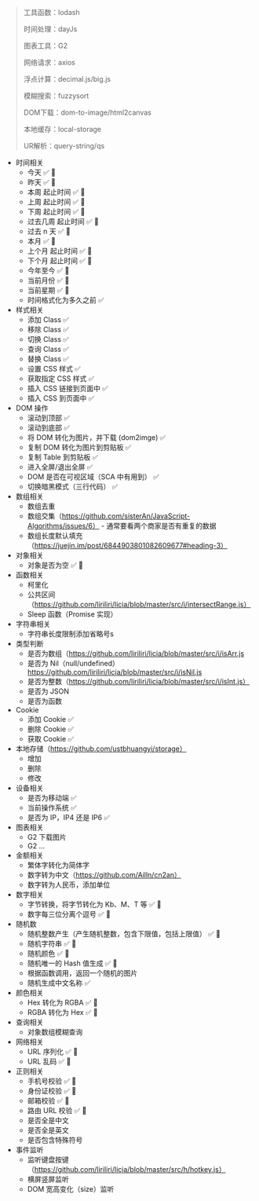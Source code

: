 > 工具函数：lodash
>
> 时间处理：dayJs
>
> 图表工具：G2
>
> 网络请求：axios
>
> 浮点计算：decimal.js/big.js
>
> 模糊搜索：fuzzysort
>
> DOM下载：dom-to-image/html2canvas
>
> 本地缓存：local-storage
>
> UR解析：query-string/qs



- 时间相关
  - 今天 ✅  💚
  - 昨天 ✅  💚
  - 本周 起止时间 ✅ 💚
  - 上周 起止时间 ✅ 💚
  - 下周 起止时间 ✅ 💚
  - 过去几周 起止时间 ✅ 💚
  - 过去 n 天 ✅  💚
  - 本月 ✅ 💚
  - 上个月 起止时间 ✅  💚
  - 下个月 起止时间 ✅ 💚
  - 今年至今 ✅ 💚
  - 当前月份 ✅ 💚
  - 当前星期 ✅ 💚
  - 时间格式化为多久之前 ✅ 
- 样式相关
  - 添加 Class  ✅ 
  - 移除 Class ✅ 
  - 切换 Class ✅  
  - 查询 Class ✅ 
  - 替换 Class ✅ 
  - 设置 CSS 样式 ✅ 
  - 获取指定 CSS 样式 ✅ 
  - 插入 CSS 链接到页面中 ✅ 
  - 插入 CSS 到页面中 ✅ 
- DOM 操作
  - 滚动到顶部 ✅ 
  - 滚动到底部 ✅ 
  - 将 DOM 转化为图片，并下载 (dom2imge)  ✅ 
  - 复制 DOM 转化为图片到剪贴板 ✅ 
  - 复制 Table 到剪贴板 ✅ 
  - 进入全屏/退出全屏 ✅ 
  - DOM 是否在可视区域（SCA 中有用到） ✅ 
  - 切换暗黑模式（三行代码） ✅ 
- 数组相关
  - 数组去重
  - 数组交集（https://github.com/sisterAn/JavaScript-Algorithms/issues/6） - 通常要看两个商家是否有重复的数据
  - 数组长度默认填充（https://juejin.im/post/6844903801082609677#heading-3）
- 对象相关
  - 对象是否为空 ✅  💚
- 函数相关
  - 柯里化
  - 公共区间（https://github.com/liriliri/licia/blob/master/src/i/intersectRange.js）
  - Sleep 函数（Promise 实现）
- 字符串相关
  - 字符串长度限制添加省略号s
- 类型判断
  - 是否为数组（https://github.com/liriliri/licia/blob/master/src/i/isArr.js
  - 是否为 Nil（null/undefined）https://github.com/liriliri/licia/blob/master/src/i/isNil.js
  - 是否为整数（https://github.com/liriliri/licia/blob/master/src/i/isInt.js）
  - 是否为 JSON
  - 是否为函数
- Cookie
  - 添加 Cookie ✅ 
  - 删除 Cookie ✅ 
  - 获取 Cookie ✅ 
- 本地存储（https://github.com/ustbhuangyi/storage）
  - 增加
  - 删除
  - 修改
- 设备相关
  - 是否为移动端  ✅ 
  - 当前操作系统  ✅ 
  - 是否为 IP，IP4 还是 IP6 ✅ 
- 图表相关
  - G2 下载图片
  - G2 ...
- 金额相关
  - 繁体字转化为简体字
  - 数字转为中文（https://github.com/Ailln/cn2an）
  - 数字转为人民币，添加单位
- 数字相关
  - 字节转换，将字节转化为 Kb、M、T 等 ✅  💚
  - 数字每三位分离个逗号 ✅  💚
- 随机数
  - 随机整数产生（产生随机整数，包含下限值，包括上限值） ✅  💚
  - 随机字符串 ✅  💚
  - 随机颜色  ✅  💚
  - 随机唯一的 Hash 值生成  ✅  💚
  - 根据函数调用，返回一个随机的图片
  - 随机生成中文名称  ✅ 
- 颜色相关
  - Hex 转化为 RGBA  ✅  💚
  - RGBA 转化为 Hex ✅  💚
- 查询相关
  - 对象数组模糊查询
- 网络相关
  - URL 序列化  ✅  💚
  - URL 乱码  ✅  💚
- 正则相关
  - 手机号校验 ✅  💚
  - 身份证校验  ✅  💚
  - 邮箱校验  ✅  💚
  - 路由 URL 校验  ✅  💚
  - 是否全是中文
  - 是否全是英文
  - 是否包含特殊符号
- 事件监听
  - 监听键盘按键（https://github.com/liriliri/licia/blob/master/src/h/hotkey.js）
  - 横屏竖屏监听
  - DOM 宽高变化（size）监听
